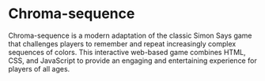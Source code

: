 # Chroma-sequence
Chroma-sequence is a modern adaptation of the classic Simon Says game that challenges players to remember and repeat increasingly complex sequences of colors. This interactive web-based game combines HTML, CSS, and JavaScript to provide an engaging and entertaining experience for players of all ages.
